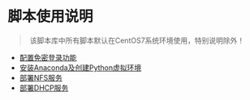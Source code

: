 # 脚本使用说明

> ​	该脚本库中所有脚本默认在CentOS7系统环境使用，特别说明除外！

- [配置免密登录功能](https://github.com/wangjiazhu/docs/blob/main/%E8%BF%90%E7%BB%B4%E6%96%87%E6%A1%A3/CentOS7%E9%85%8D%E7%BD%AE%E5%85%8D%E5%AF%86%E7%99%BB%E5%BD%95.md)
- [安装Anaconda及创建Python虚拟环境](https://github.com/wangjiazhu/docs/blob/main/%E8%BF%90%E7%BB%B4%E6%96%87%E6%A1%A3/CentOS7%E5%AE%89%E8%A3%85Anaconda%E5%8F%8A%E5%88%9B%E5%BB%BAPython%E8%99%9A%E6%8B%9F%E7%8E%AF%E5%A2%83.md)
- [部署NFS服务](https://github.com/wangjiazhu/docs/blob/main/%E8%BF%90%E7%BB%B4%E6%96%87%E6%A1%A3/CentOS7%E9%83%A8%E7%BD%B2NFS%E6%9C%8D%E5%8A%A1.md)
- [部署DHCP服务](https://github.com/wangjiazhu/docs/blob/main/%E8%BF%90%E7%BB%B4%E6%96%87%E6%A1%A3/CentOS7%E9%83%A8%E7%BD%B2DHCP%E6%9C%8D%E5%8A%A1.md)

